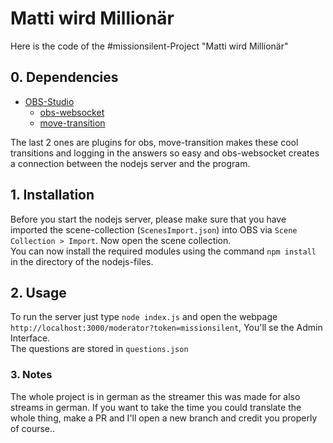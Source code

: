 # Matti wird Millionär
Here is the code of the #missionsilent-Project "Matti wird Millionär"   
 
## 0. Dependencies
- [OBS-Studio](https://obsproject.com/)
  - [obs-websocket](https://obsproject.com/forum/resources/obs-websocket-remote-control-obs-studio-from-websockets.466/)
  - [move-transition](https://obsproject.com/forum/resources/move-transition.913/)

The last 2 ones are plugins for obs, move-transition makes these cool transitions and logging in the answers so easy and obs-websocket creates a connection between the nodejs server and the program.

## 1. Installation
Before you start the nodejs server, please make sure that you have imported the scene-collection (`ScenesImport.json`) into OBS via `Scene Collection > Import`.  Now open the scene collection.   
You can now install the required modules using the command `npm install` in the directory of the nodejs-files.   

## 2. Usage
To run the server just type `node index.js` and open the webpage `http://localhost:3000/moderator?token=missionsilent`, You'll se the Admin Interface.  
The questions are stored in `questions.json`

### 3. Notes
The whole project is in german as the streamer this was made for also streams in german. If you want to take the time you could translate the whole thing, make a PR and I'll open a new branch and credit you properly of course..

